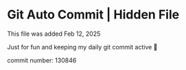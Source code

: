 # Git Auto Commit | Hidden File

This file was added Feb 12, 2025

Just for fun and keeping my daily git commit active 🤪

commit number: 130846
